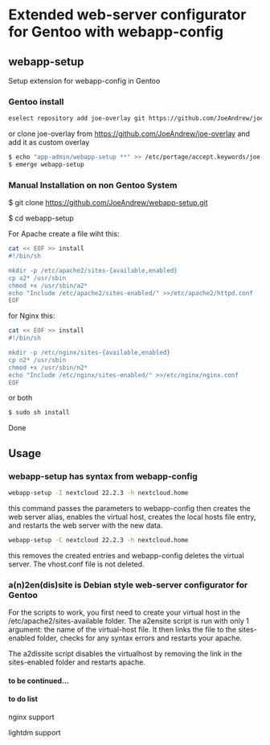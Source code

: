 Extended web-server configurator for Gentoo with webapp-config
==============================================================

## webapp-setup

Setup extension for webapp-config in Gentoo

### Gentoo install

```bash
eselect repository add joe-overlay git https://github.com/JoeAndrew/joe-overlay
```

or clone joe-overlay from https://github.com/JoeAndrew/joe-overlay and add it as custom overlay

```bash
$ echo "app-admin/webapp-setup **" >> /etc/portage/accept.keywords/joe-overlay
$ emerge webapp-setup
```

### Manual Installation on non Gentoo System

$ git clone https://github.com/JoeAndrew/webapp-setup.git

$ cd webapp-setup

For Apache create a file wiht this:

```bash
cat << EOF >> install
#!/bin/sh

mkdir -p /etc/apache2/sites-{available,enabled}
cp a2* /usr/sbin
chmod +x /usr/sbin/a2*
echo "Include /etc/apache2/sites-enabled/" >>/etc/apache2/httpd.conf
EOF
```
for Nginx this:

```bash
cat << EOF >> install
#!/bin/sh

mkdir -p /etc/nginx/sites-{available,enabled}
cp n2* /usr/sbin
chmod +x /usr/sbin/n2*
echo "Include /etc/nginx/sites-enabled/" >>/etc/nginx/nginx.conf
EOF
```
or both
```bash
$ sudo sh install
```

Done

## Usage

### webapp-setup has syntax from webapp-config

```bash
webapp-setup -I nextcloud 22.2.3 -h nextcloud.home
```

this command passes the parameters to webapp-config then creates the web server alias, enables the virtual host, creates the local hosts file entry, and restarts the web server with the new data.

```bash
webapp-setup -C nextcloud 22.2.3 -h nextcloud.home
```

this removes the created entries and webapp-config deletes the virtual server. The vhost.conf file is not deleted.

### a(n)2en(dis)site is Debian style web-server configurator for Gentoo

For the scripts to work, you first need to create your virtual host in the /etc/apache2/sites-available folder.
The a2ensite script is run with only 1 argument: the name of the virtual-host file. It then links the file to the sites-enabled folder, checks for any syntax errors and restarts your apache.

The a2dissite script disables the virtualhost by removing the link in the sites-enabled folder and restarts apache.

#### to be continued...
#### to do list

nginx support

lightdm support
